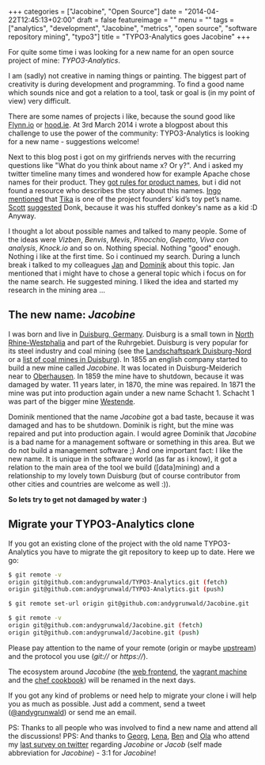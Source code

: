 +++
categories = ["Jacobine", "Open Source"]
date = "2014-04-22T12:45:13+02:00"
draft = false
featureimage = ""
menu = ""
tags = ["analytics", "development", "Jacobine", "metrics", "open source", "software repository mining", "typo3"]
title = "TYPO3-Analytics goes Jacobine"
+++

For quite some time i was looking for a new name for an open source project of mine: *TYPO3-Analytics*.

I am (sadly) not creative in naming things or painting.
The biggest part of creativity is during development and programming.
To find a good name which sounds nice and got a relation to a tool, task or goal is (in my point of view) very difficult.

<!--more-->

There are some names of projects i like, because the sound good like [Flynn.io](https://flynn.io/) or [hood.ie](http://hood.ie/).
At 3rd March 2014 i wrote a blogpost about this challenge to use the power of the community: TYPO3-Analytics is looking for a new name - suggestions welcome!

Next to this blog post i got on my girlfriends nerves with the recurring questions like "What do you think about name x? Or y?".
And i asked my twitter timeline many times and wondered how for example Apache chose names for their product.
They [got rules for product names](https://www.apache.org/dev/project-names.html), but i did not found a resource who describes the story about this names.
[Ingo](https://twitter.com/irnnr) [mentioned](https://twitter.com/irnnr/status/449367546211221504) that [Tika](https://tika.apache.org/) is one of the project founders’ kid’s toy pet’s name.
[Scott](https://twitter.com/shirleman) [suggested](https://twitter.com/shirleman/status/449614357022773248) Donk, because it was his stuffed donkey's name as a kid :D
Anyway.

I thought a lot about possible names and talked to many people.
Some of the ideas were *Vizben*, *Benvis*, *Mevis*, *Pinocchio*, *Gepetto*, *Viva con analysis*, *Knock.io* and so on.
Nothing special.
Nothing "good" enough.
Nothing i like at the first time.
So i continued my search.
During a lunch break i talked to my colleagues [Jan](https://twitter.com/janvanthoor) and [Dominik](https://twitter.com/milchjieper) about this topic.
Jan mentioned that i might have to chose a general topic which i focus on for the name search.
He suggested mining.
I liked the idea and started my research in the mining area ...

## The new name: *Jacobine*

I was born and live in [Duisburg, Germany](https://en.wikipedia.org/wiki/Duisburg).
Duisburg is a small town in [North Rhine-Westphalia](https://en.wikipedia.org/wiki/North_Rhine-Westphalia) and part of the Ruhrgebiet.
Duisburg is very popular for its steel industry and coal mining (see the [Landschaftspark Duisburg-Nord](https://en.wikipedia.org/wiki/Landschaftspark_Duisburg-Nord) or a [list of coal mines in Duisburg](https://de.wikipedia.org/wiki/Liste_von_Bergwerken_in_Nordrhein-Westfalen#Duisburg)).
In 1855 an english company started to build a new mine called *Jacobine*.
It was located in Duisburg-Meiderich near to [Oberhausen](https://en.wikipedia.org/wiki/Oberhausen).
In 1859 the mine have to shutdown, because it was damaged by water.
11 years later, in 1870, the mine was repaired.
In 1871 the mine was put into production again under a new name Schacht 1.
Schacht 1 was part of the bigger mine [Westende](https://de.wikipedia.org/wiki/Zeche_Westende).

Dominik mentioned that the name *Jacobine* got a bad taste, because it was damaged and has to be shutdown.
Dominik is right, but the mine was repaired and put into production again.
I would agree Dominik that *Jacobine* is a bad name for a management software or something in this area.
But we do not build a management software ;)
And one important fact: I like the new name.
It is unique in the software world (as far as i know), it got a relation to the main area of the tool we build ([data]mining) and a relationship to my lovely town Duisburg (but of course contributor from other cities and countries are welcome as well :)).

**So lets try to get not damaged by water :)**

## Migrate your TYPO3-Analytics clone

If you got an existing clone of the project with the old name TYPO3-Analytics you have to migrate the git repository to keep up to date.
Here we go:

```bash
$ git remote -v
origin git@github.com:andygrunwald/TYPO3-Analytics.git (fetch)
origin git@github.com:andygrunwald/TYPO3-Analytics.git (push)

$ git remote set-url origin git@github.com:andygrunwald/Jacobine.git

$ git remote -v
origin git@github.com:andygrunwald/Jacobine.git (fetch)
origin git@github.com:andygrunwald/Jacobine.git (push)
```

Please pay attention to the name of your remote (origin or maybe [upstream](https://help.github.com/articles/syncing-a-fork)) and the protocol you use (*git://* or *https://*).

The ecosystem around *Jacobine* (the [web frontend](https://github.com/andygrunwald/TYPO3-Analytics-Web), the [vagrant machine](https://github.com/andygrunwald/TYPO3-Analytics-Vagrant) and the [chef cookbook](https://github.com/andygrunwald/chef-typo3analytics)) will be renamed in the next days.

If you got any kind of problems or need help to migrate your clone i will help you as much as possible.
Just add a comment, send a tweet ([@andygrunwald](https://twitter.com/andygrunwald)) or send me an email.

PS: Thanks to all people who was involved to find a new name and attend all the discussions!
PPS: And thanks to [Georg](https://twitter.com/georg_ringer), [Lena](https://twitter.com/ffffux), [Ben](https://twitter.com/benvantende) and [Ola](https://twitter.com/misprintedtype) who attend my [last survey on twitter](https://twitter.com/andygrunwald/status/458286697416245249) regarding *Jacobine* or *Jacob* (self made abbreviation for *Jacobine*) - 3:1 for *Jacobine*!